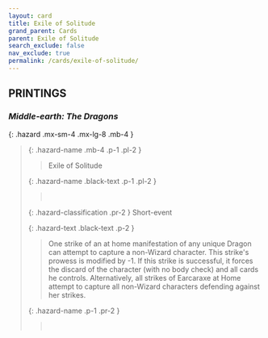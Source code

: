 ```yaml
---
layout: card
title: Exile of Solitude
grand_parent: Cards
parent: Exile of Solitude
search_exclude: false
nav_exclude: true
permalink: /cards/exile-of-solitude/
---
```


## PRINTINGS


### _Middle-earth: The Dragons_

{: .hazard .mx-sm-4 .mx-lg-8 .mb-4 }
> {: .hazard-name .mb-4 .p-1 .pl-2 }
> > <div class="hazard-mp"></div>
> > <div class="card-name">Exile of Solitude</div>
>
> {: .hazard-name .black-text .p-1 .pl-2 }
> > &nbsp;
>
> {: .hazard-classification .pr-2 }
> Short-event
>
> {: .hazard-text .black-text .p-2 }
> > One strike of an at home manifestation of any unique Dragon can attempt to capture a non-Wizard character. This strike's prowess is modified by -1. If this strike is successful, it forces the discard of the character (with no body check) and all cards he controls. Alternatively, all strikes of Earcaraxe at Home attempt to capture all non-Wizard characters defending against her strikes. 
>
> {: .hazard-name .p-1 .pr-2 }
> > <div class="card-shield"></div>
> > <div class="card-corruption">&nbsp;</div>
